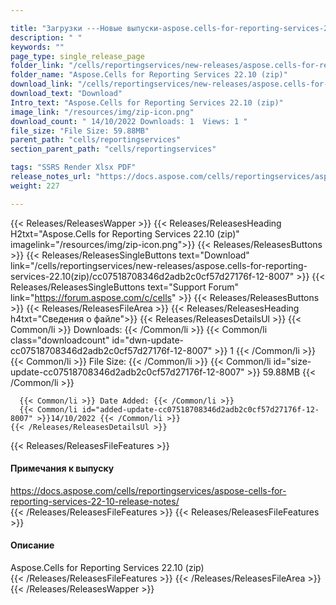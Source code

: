 ```yaml
---

title: "Загрузки ---Новые выпуски-aspose.cells-for-reporting-services-22.10(zip)"
description: " "
keywords: ""
page_type: single_release_page
folder_link: "/cells/reportingservices/new-releases/aspose.cells-for-reporting-services-22.10(zip)/"
folder_name: "Aspose.Cells for Reporting Services 22.10 (zip)"
download_link: "/cells/reportingservices/new-releases/aspose.cells-for-reporting-services-22.10(zip)/cc07518708346d2adb2c0cf57d27176f-12-8007"
download_text: "Download"
Intro_text: "Aspose.Cells for Reporting Services 22.10 (zip)"
image_link: "/resources/img/zip-icon.png"
download_count: " 14/10/2022 Downloads: 1  Views: 1 "
file_size: "File Size: 59.88MB"
parent_path: "cells/reportingservices"
section_parent_path: "cells/reportingservices"

tags: "SSRS Render Xlsx PDF"
release_notes_url: "https://docs.aspose.com/cells/reportingservices/aspose-cells-for-reporting-services-22-10-release-notes/"
weight: 227

---
```


{{< Releases/ReleasesWapper >}}
  {{< Releases/ReleasesHeading H2txt="Aspose.Cells for Reporting Services 22.10 (zip)" imagelink="/resources/img/zip-icon.png">}}
  {{< Releases/ReleasesButtons >}}
    {{< Releases/ReleasesSingleButtons text="Download" link="/cells/reportingservices/new-releases/aspose.cells-for-reporting-services-22.10(zip)/cc07518708346d2adb2c0cf57d27176f-12-8007" >}}
    {{< Releases/ReleasesSingleButtons text="Support Forum" link="https://forum.aspose.com/c/cells" >}}
  {{< Releases/ReleasesButtons >}}
  {{< Releases/ReleasesFileArea >}}
    {{< Releases/ReleasesHeading h4txt="Сведения о файле">}}
    {{< Releases/ReleasesDetailsUl >}}
      {{< Common/li >}} Downloads: {{< /Common/li >}}
      {{< Common/li class="downloadcount" id="dwn-update-cc07518708346d2adb2c0cf57d27176f-12-8007" >}} 1 {{< /Common/li >}}
      {{< Common/li >}} File Size: {{< /Common/li >}}
      {{< Common/li id="size-update-cc07518708346d2adb2c0cf57d27176f-12-8007" >}} 59.88MB {{< /Common/li >}}

      {{< Common/li >}} Date Added: {{< /Common/li >}}
      {{< Common/li id="added-update-cc07518708346d2adb2c0cf57d27176f-12-8007" >}}14/10/2022 {{< /Common/li >}}
    {{< /Releases/ReleasesDetailsUl >}}

  {{< Releases/ReleasesFileFeatures >}}
      <h4>Примечания к выпуску</h4><div> <a href='https://docs.aspose.com/cells/reportingservices/aspose-cells-for-reporting-services-22-10-release-notes/'>https://docs.aspose.com/cells/reportingservices/aspose-cells-for-reporting-services-22-10-release-notes/</a></div>
  {{< /Releases/ReleasesFileFeatures >}}
  {{< Releases/ReleasesFileFeatures >}}
      <h4>Описание</h4><div class="HTMLDescription"> Aspose.Cells for Reporting Services 22.10 (zip)</div>
  {{< /Releases/ReleasesFileFeatures >}}
 {{< /Releases/ReleasesFileArea >}}
{{< /Releases/ReleasesWapper >}}



